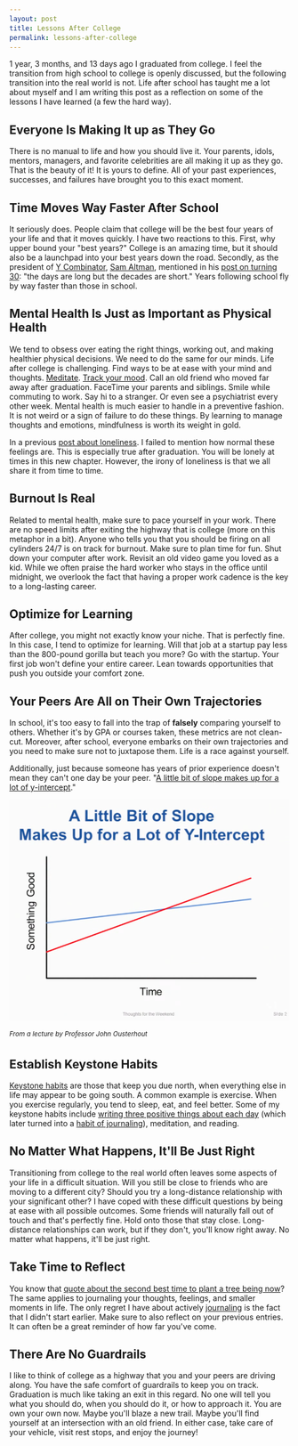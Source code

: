 ```yaml
---
layout: post
title: Lessons After College
permalink: lessons-after-college
---
```


1 year, 3 months, and 13 days ago I graduated from college. I feel the transition from high school to college is openly discussed, but the following transition into the real world is not. Life after school has taught me a lot about myself and I am writing this post as a reflection on some of the lessons I have learned (a few the hard way).

## Everyone Is Making It up as They Go

There is no manual to life and how you should live it. Your parents, idols, mentors, managers, and favorite celebrities are all making it up as they go. That is the beauty of it! It is yours to define. All of your past experiences, successes, and failures have brought you to this exact moment.

## Time Moves Way Faster After School

It seriously does. People claim that college will be the best four years of your life and that it moves quickly. I have two reactions to this. First, why upper bound your "best years?" College is an amazing time, but it should also be a launchpad into your best years down the road. Secondly, as the president of [Y Combinator](http://www.ycombinator.com), [Sam Altman](https://twitter.com/sama), mentioned in his [post on turning 30](http://blog.samaltman.com/the-days-are-long-but-the-decades-are-short): "the days are long but the decades are short." Years following school fly by way faster than those in school.

## Mental Health Is Just as Important as Physical Health

We tend to obsess over eating the right things, working out, and making healthier physical decisions. We need to do the same for our minds. Life after college is challenging. Find ways to be at ease with your mind and thoughts. [Meditate](https://www.headspace.com). [Track your mood](http://moodnotes.thriveport.com). Call an old friend who moved far away after graduation. FaceTime your parents and siblings. Smile while commuting to work. Say hi to a stranger. Or even see a psychiatrist every other week. Mental health is much easier to handle in a preventive fashion. It is not weird or a sign of failure to do these things. By learning to manage thoughts and emotions, mindfulness is worth its weight in gold.

In a previous [post about loneliness](http://jasdev.me/remote-work-and-loneliness). I failed to mention how normal these feelings are. This is especially true after graduation. You will be lonely at times in this new chapter. However, the irony of loneliness is that we all share it from time to time.

## Burnout Is Real

Related to mental health, make sure to pace yourself in your work. There are no speed limits after exiting the highway that is college (more on this metaphor in a bit). Anyone who tells you that you should be firing on all cylinders 24/7 is on track for burnout. Make sure to plan time for fun. Shut down your computer after work. Revisit an old video game you loved as a kid. While we often praise the hard worker who stays in the office until midnight, we overlook the fact that having a proper work cadence is the key to a long-lasting career.

## Optimize for Learning

After college, you might not exactly know your niche. That is perfectly fine. In this case, I tend to optimize for learning. Will that job at a startup pay less than the 800-pound gorilla but teach you more? Go with the startup. Your first job won't define your entire career. Lean towards opportunities that push you outside your comfort zone.

## <a name="trajectories">Your Peers Are All on Their Own Trajectories</a>

In school, it's too easy to fall into the trap of **falsely** comparing yourself to others. Whether it's by GPA or courses taken, these metrics are not clean-cut. Moreover, after school, everyone embarks on their own trajectories and you need to make sure not to juxtapose them. Life is a race against yourself.

Additionally, just because someone has years of prior experience doesn't mean they can't one day be your peer. "[A little bit of slope makes up for a lot of y-intercept](https://www.quora.com/What-are-the-most-profound-life-lessons-from-Stanford-Professor-John-Ousterhout/answer/Eric-Conner?srid=kI&share=1)."

![](/public/images/slope.png)

<sup>*From a lecture by Professor John Ousterhout*</sup>

## Establish Keystone Habits

[Keystone habits](http://jamesclear.com/keystone-habits) are those that keep you due north, when everything else in life may appear to be going south. A common example is exercise. When you exercise regularly, you tend to sleep, eat, and feel better. Some of my keystone habits include [writing three positive things about each day](https://www.coach.me/plans/1090-write-three-positive-things-about-today) (which later turned into a [habit of journaling](http://jasdev.me/small-moments)), meditation, and reading.

## No Matter What Happens, It'll Be Just Right

Transitioning from college to the real world often leaves some aspects of your life in a difficult situation. Will you still be close to friends who are moving to a different city? Should you try a long-distance relationship with your significant other? I have coped with these difficult questions by being at ease with all possible outcomes. Some friends will naturally fall out of touch and that's perfectly fine. Hold onto those that stay close. Long-distance relationships can work, but if they don't, you'll know right away. No matter what happens, it'll be just right.

## Take Time to Reflect

You know that [quote about the second best time to plant a tree being now](http://thinkexist.com/quotation/the_best_time_to_plant_a_tree_is_twenty_years_ago/254949.html)? The same applies to journaling your thoughts, feelings, and smaller moments in life. The only regret I have about actively [journaling](http://dayoneapp.com) is the fact that I didn't start earlier. Make sure to also reflect on your previous entries. It can often be a great reminder of how far you've come.

## There Are No Guardrails

I like to think of college as a highway that you and your peers are driving along. You have the safe comfort of guardrails to keep you on track. Graduation is much like taking an exit in this regard. No one will tell you what you should do, when you should do it, or how to approach it. You are own your own now. Maybe you'll blaze a new trail. Maybe you'll find yourself at an intersection with an old friend. In either case, take care of your vehicle, visit rest stops, and enjoy the journey!
